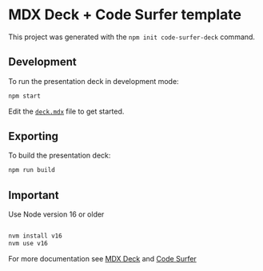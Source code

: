# MDX Deck + Code Surfer template

This project was generated with the `npm init code-surfer-deck` command.

## Development

To run the presentation deck in development mode:

```sh
npm start
```

Edit the [`deck.mdx`](deck.mdx) file to get started.

## Exporting

To build the presentation deck:

```sh
npm run build
```
## Important

Use Node version 16 or older

```sh

nvm install v16
nvm use v16
```


For more documentation see [MDX Deck](https://github.com/jxnblk/mdx-deck) and [Code Surfer](https://codesurfer.pomb.us/)
